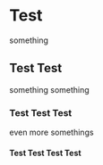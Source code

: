 # Test

something

## Test Test

something something

### Test Test Test

even more somethings

#### Test Test Test Test
